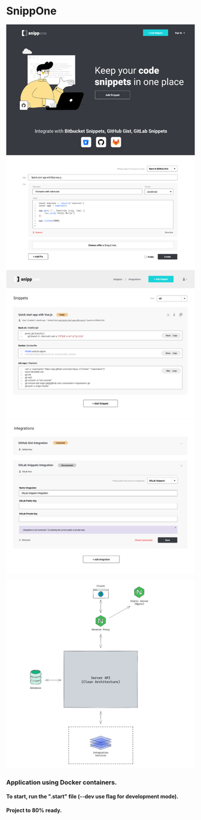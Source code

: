 # SnippOne

![SnippOne Home](assert/pages/home.png)
![SnippOne Snippets](assert/pages/snippets.png)
![SnippOne Integrations](assert/pages/integrations.png)

![SnippOne Architecture](assert/architecture.png)

### Application using Docker containers.

#### To start, run the ".start" file (--dev use flag for development mode).


#### Project to 80% ready.